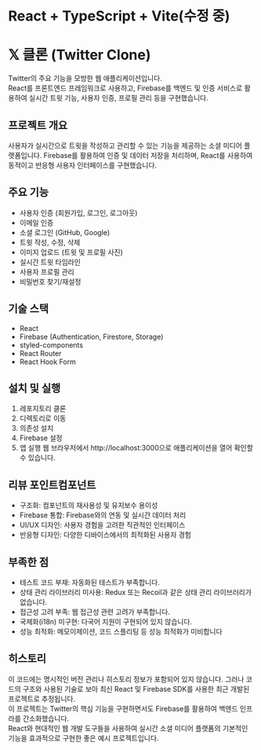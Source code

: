 # React + TypeScript + Vite(수정 중)

# 𝕏 클론 (Twitter Clone)

Twitter의 주요 기능을 모방한 웹 애플리케이션입니다.<br>
React를 프론트엔드 프레임워크로 사용하고, Firebase를 백엔드 및 인증 서비스로 활용하여 실시간 트윗 기능, 사용자 인증, 프로필 관리 등을 구현했습니다.

## 프로젝트 개요

사용자가 실시간으로 트윗을 작성하고 관리할 수 있는 기능을 제공하는 소셜 미디어 플랫폼입니다. Firebase를 활용하여 인증 및 데이터 저장을 처리하며, React를 사용하여 동적이고 반응형 사용자 인터페이스를 구현했습니다.

## 주요 기능

- 사용자 인증 (회원가입, 로그인, 로그아웃)
- 이메일 인증
- 소셜 로그인 (GitHub, Google)
- 트윗 작성, 수정, 삭제
- 이미지 업로드 (트윗 및 프로필 사진)
- 실시간 트윗 타임라인
- 사용자 프로필 관리
- 비밀번호 찾기/재설정

## 기술 스택

- React
- Firebase (Authentication, Firestore, Storage)
- styled-components
- React Router
- React Hook Form

## 설치 및 실행

1. 레포지토리 클론
2. 디렉토리로 이동
3. 의존성 설치
4. Firebase 설정
5. 앱 실행
 웹 브라우저에서 http://localhost:3000으로 애플리케이션을 열어 확인할 수 있습니다.

## 리뷰 포인트컴포넌트 
- 구조화: 컴포넌트의 재사용성 및 유지보수 용이성
- Firebase 통합: Firebase와의 연동 및 실시간 데이터 처리
- UI/UX 디자인: 사용자 경험을 고려한 직관적인 인터페이스
- 반응형 디자인: 다양한 디바이스에서의 최적화된 사용자 경험

## 부족한 점
- 테스트 코드 부재: 자동화된 테스트가 부족합니다.
- 상태 관리 라이브러리 미사용: Redux 또는 Recoil과 같은 상태 관리 라이브러리가 없습니다.
- 접근성 고려 부족: 웹 접근성 관련 고려가 부족합니다.
- 국제화(i18n) 미구현: 다국어 지원이 구현되어 있지 않습니다.
- 성능 최적화: 메모이제이션, 코드 스플리팅 등 성능 최적화가 미비합니다

## 히스토리
이 코드에는 명시적인 버전 관리나 히스토리 정보가 포함되어 있지 않습니다. 그러나 코드의 구조와 사용된 기술로 보아 최신 React 및 Firebase SDK를 사용한 최근 개발된 프로젝트로 추정됩니다.<br>
이 프로젝트는 Twitter의 핵심 기능을 구현하면서도 Firebase를 활용하여 백엔드 인프라를 간소화했습니다.<br> React와 현대적인 웹 개발 도구들을 사용하여 실시간 소셜 미디어 플랫폼의 기본적인 기능을 효과적으로 구현한 좋은 예시 프로젝트입니다.
